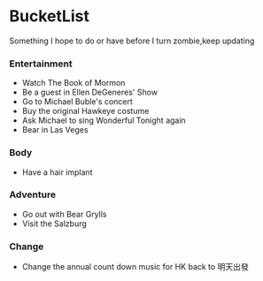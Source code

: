 # BucketList
Something I hope to do or have before I turn zombie,keep updating

### Entertainment
* Watch The Book of Mormon
* Be a guest in Ellen DeGeneres' Show
* Go to Michael Buble's concert
* Buy the original Hawkeye costume
* Ask Michael to sing Wonderful Tonight again
* Bear in Las Veges

### Body
* Have a hair implant

### Adventure
* Go out with Bear Grylls
* Visit the Salzburg

### Change
* Change the annual count down music for HK back to 明天出發
